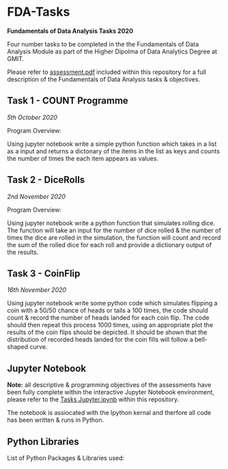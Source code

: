 # FDA-Tasks
**Fundamentals of Data Analysis Tasks 2020**

Four number tasks to be completed in the the Fundamentals of Data Analysis Module as part of the Higher Dipolma of Data Analytics Degree at GMIT.

Please refer to [assessment.pdf](link) included within this repository for a full description of the Fundamentals of Data Analysis tasks & objectives.

## Task 1 - COUNT Programme
*5th October 2020*

Program Overview:

Using jupyter notebook write a simple python function which takes in a list as a input and returns a dictonary of the items in the list as keys and counts the number of times the each item appears as values. 

## Task 2 - DiceRolls
*2nd November 2020*

Program Overview:

Using jupyter notebook write a python function that simulates rolling dice. The function will take an input for the number of dice rolled & the number of times the dice are rolled in the simulation, the function will count and record the sum of the rolled dice for each roll and provide a dictionary output of the results.

## Task 3 - CoinFlip
*16th November 2020*

Using jupyter notebook write some python code which simulates flipping a coin with a 50/50 chance of heads or tails a 100 times, the code should count & record the number of heads landed for each coin flip. The code should then repeat this process 1000 times, using an appropriate
plot the results of the coin flips should be depicted. It should be shown that the distribution of recorded heads landed for the coin fills will follow a bell-shaped curve. 

## Jupyter Notebook

**Note:** all descriptive & programming objectives of the assessments have been fully complete within the interactive Jupyter Notebook environment, please refer to the [Tasks Jupyter.ipynb](https://github.com/PaulSweeney89/FDA-Tasks/blob/main/Tasks%20Jupyter.ipynb) within this repository.

The notebook is assiocated with the Ipython kernal and therfore all code has been written & runs in Python.

## Python Libraries

List of Python Packages & Libraries used:


